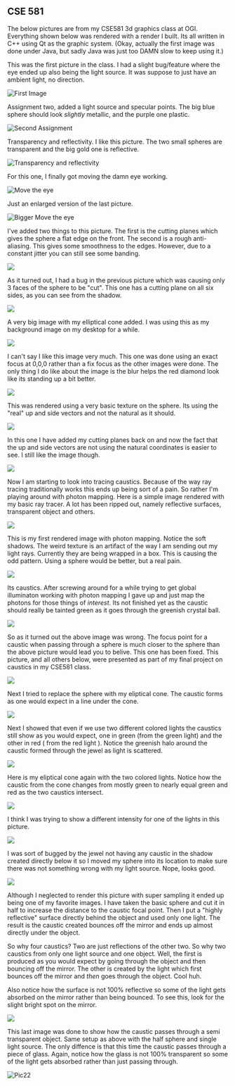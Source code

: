 ## CSE 581

The below pictures are from my CSE581 3d graphics class at OGI.  Everything
shown below was rendered with a render I built.  Its all written in C++
using Qt as the graphic system.  (Okay, actually the first image was done
under Java, but sadly Java was just too DAMN slow to keep using it.)

This was the first picture in the class.  I had a slight bug/feature
where the eye ended up also being the light source.  It was suppose to
just have an ambient light, no direction.

![First Image](pict1.png)

Assignment two, added a light source and specular points.  The big blue
sphere should look *slightly* metallic, and the purple one plastic.

![Second Assignment](pict2.png)

Transparency and reflectivity.  I like this picture.  The two small spheres
are transparent and the big gold one is reflective.

![Transparency and reflectivity](pict3.png)

For this one, I finally got moving the damn eye working.

![Move the eye](pict4.png)

Just an enlarged version of the last picture.

![Bigger Move the eye](pict5.png)

I've added two things to this picture.  The first is the cutting planes 
which gives the sphere a flat edge on the front.  The second is 
a rough anti-aliasing.  This gives some smoothness to the edges.  However,
due to a constant jitter you can still see some banding.

<IMG SRC="pict6.png">

As it turned out, I had a bug in the previous picture which was causing
only 3 faces of the sphere to be "cut".  This one has a cutting plane on
all six sides, as you can see from the shadow.

<IMG SRC="pict7.png">


A very big image with my elliptical cone added.  I was using this as my 
background image on my desktop for a while.

<IMG SRC="pict8.png">


I can't say I like this image very much.  This one was done using an 
exact focus at 0,0,0 rather than a fix focus as the other images were
done.  The only thing I do like about the image is the blur helps the
red diamond look like its standing up a bit better.

<IMG SRC="pict9.png">

This was rendered using a very basic texture on the sphere.  Its using 
the "real" up and side vectors and not the natural as it should.  

<IMG SRC="pict10.png">

In this one I have added my cutting planes back on and now the fact that
the up and side vectors are not using the natural coordinates is easier
to see.  I still like the image though.

<IMG SRC="pict11.png">

Now I am starting to look into tracing caustics.  Because of the way
ray tracing traditionally works this ends up being sort of a pain.  So rather
I'm playing around with photon mapping.  Here is a simple image rendered
with my basic ray tracer.  A lot has been ripped out, namely reflective
surfaces, transparent object and others.

<IMG SRC="pict12.png">

This is my first rendered image with photon mapping.  Notice the soft shadows.
The weird texture is an artifact of the way I am sending out my light rays.
Currently they are being wrapped in a box.  This is causing the odd pattern.
Using a sphere would be better, but a real pain.

<IMG SRC="pict13.png">

Its caustics.  After screwing around for a while trying to get global
illuminaton working with photon mapping I gave up and just map the 
photons for those things of *interest*.  Its not finished yet as the caustic
should really be tainted green as it goes through the greenish crystal ball.  

<IMG SRC="pict14.png">

So as it turned out the above image was wrong.  The focus point for a 
caustic when passing through a sphere is much closer to the sphere than
the above picture would lead you to belive.  This one has been fixed.
This picture, and all others below, were presented as part of my final 
project on caustics in my CSE581 class.

<IMG SRC="pict16.png">

Next I tried to replace the sphere with my eliptical cone.  The caustic
forms as one would expect in a line under the cone.

<IMG SRC="pict15.png">

Next I showed that even if we use two different colored lights the
caustics still show as you would expect, one in green (from the green
light) and the other in red ( from the red light ).  Notice the greenish
halo around the caustic formed through the jewel as light is scattered. 

<IMG SRC="pict17.png">

Here is my eliptical cone again with the two colored lights.  Notice how
the caustic from the cone changes from mostly green to nearly equal 
green and red as the two caustics intersect. 

<IMG SRC="pict18.png">

I think I was trying to show a different intensity for one of the lights 
in this picture.  

<IMG SRC="pict19.png">

I was sort of bugged by the jewel not having any caustic in the shadow 
created directly below it so I moved my sphere into its location to 
make sure there was not something wrong with my light source.  Nope, looks
good.

<IMG SRC="pict20.png">

Although I neglected to render this picture with super sampling it ended
up being one of my favorite images.  I have taken the basic sphere and 
cut it in half to increase the distance to the caustic focal point.  Then
I put a "highly reflective" surface directly behind the object and used
only one light.  The result is the caustic created bounces off the mirror
and ends up almost directly under the object.

So why four caustics?  Two are just reflections of the other two.
So why two caustics from only one light source and one object.  Well,
the first is produced as you would expect by going through the object and
then bouncing off the mirror.  The other is created by the light which first
bounces off the mirror and *then* goes through the object.  Cool huh.

Also notice how the surface is not 100% reflective so some of the
light gets absorbed on the mirror rather than being bounced.  To see this, 
look for the slight bright spot on the mirror.

<IMG SRC="pict21.png">

This last image was done to show how the caustic passes through a
semi transparent object.  Same setup as above with the half sphere and
single light source.  The only diffence is that this time the caustic
passes through a piece of glass.  Again, notice how the glass is not
100% transparent so some of the light gets absorbed rather than
just passing through.

![Pic22](pict22.png)
